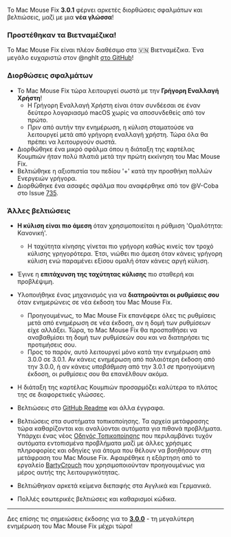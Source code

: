Το Mac Mouse Fix **3.0.1** φέρνει αρκετές διορθώσεις σφαλμάτων και βελτιώσεις, μαζί με μια **νέα γλώσσα**!

### Προστέθηκαν τα Βιετναμέζικα!

Το Mac Mouse Fix είναι πλέον διαθέσιμο στα 🇻🇳 Βιετναμέζικα. Ένα μεγάλο ευχαριστώ στον @nghlt [στο GitHub](https://GitHub.com/nghlt)!

### Διορθώσεις σφαλμάτων

- Το Mac Mouse Fix τώρα λειτουργεί σωστά με την **Γρήγορη Εναλλαγή Χρήστη**!
  - Η Γρήγορη Εναλλαγή Χρήστη είναι όταν συνδέεσαι σε έναν δεύτερο λογαριασμό macOS χωρίς να αποσυνδεθείς από τον πρώτο.
  - Πριν από αυτήν την ενημέρωση, η κύλιση σταματούσε να λειτουργεί μετά από γρήγορη εναλλαγή χρήστη. Τώρα όλα θα πρέπει να λειτουργούν σωστά.
- Διορθώθηκε ένα μικρό σφάλμα όπου η διάταξη της καρτέλας Κουμπιών ήταν πολύ πλατιά μετά την πρώτη εκκίνηση του Mac Mouse Fix.
- Βελτιώθηκε η αξιοπιστία του πεδίου '+' κατά την προσθήκη πολλών Ενεργειών γρήγορα.
- Διορθώθηκε ένα ασαφές σφάλμα που αναφέρθηκε από τον @V-Coba στο Issue [735](https://github.com/noah-nuebling/mac-mouse-fix/issues/735).

### Άλλες βελτιώσεις

- **Η κύλιση είναι πιο άμεση** όταν χρησιμοποιείται η ρύθμιση 'Ομαλότητα: Κανονική'.
  - Η ταχύτητα κίνησης γίνεται πιο γρήγορη καθώς κινείς τον τροχό κύλισης γρηγορότερα. Έτσι, νιώθει πιο άμεση όταν κάνεις γρήγορη κύλιση ενώ παραμένει εξίσου ομαλή όταν κάνεις αργή κύλιση.

- Έγινε η **επιτάχυνση της ταχύτητας κύλισης** πιο σταθερή και προβλέψιμη.
- Υλοποιήθηκε ένας μηχανισμός για να **διατηρούνται οι ρυθμίσεις σου** όταν ενημερώνεις σε νέα έκδοση του Mac Mouse Fix.
  - Προηγουμένως, το Mac Mouse Fix επανέφερε όλες τις ρυθμίσεις μετά από ενημέρωση σε νέα έκδοση, αν η δομή των ρυθμίσεων είχε αλλάξει. Τώρα, το Mac Mouse Fix θα προσπαθήσει να αναβαθμίσει τη δομή των ρυθμίσεών σου και να διατηρήσει τις προτιμήσεις σου.
  - Προς το παρόν, αυτό λειτουργεί μόνο κατά την ενημέρωση από 3.0.0 σε 3.0.1. Αν κάνεις ενημέρωση από παλαιότερη έκδοση από την 3.0.0, ή αν κάνεις _υποβάθμιση_ από την 3.0.1 _σε_ προηγούμενη έκδοση, οι ρυθμίσεις σου θα επανέλθουν ακόμα.
- Η διάταξη της καρτέλας Κουμπιών προσαρμόζει καλύτερα το πλάτος της σε διαφορετικές γλώσσες.
- Βελτιώσεις στο [GitHub Readme](https://github.com/noah-nuebling/mac-mouse-fix#background) και άλλα έγγραφα.
- Βελτιώσεις στα συστήματα τοπικοποίησης. Τα αρχεία μετάφρασης τώρα καθαρίζονται και αναλύονται αυτόματα για πιθανά προβλήματα. Υπάρχει ένας νέος [Οδηγός Τοπικοποίησης](https://github.com/noah-nuebling/mac-mouse-fix/discussions/731) που περιλαμβάνει τυχόν αυτόματα εντοπισμένα προβλήματα μαζί με άλλες χρήσιμες πληροφορίες και οδηγίες για άτομα που θέλουν να βοηθήσουν στη μετάφραση του Mac Mouse Fix. Αφαιρέθηκε η εξάρτηση από το εργαλείο [BartyCrouch](https://github.com/FlineDev/BartyCrouch) που χρησιμοποιούνταν προηγουμένως για μέρος αυτής της λειτουργικότητας.
- Βελτιώθηκαν αρκετά κείμενα διεπαφής στα Αγγλικά και Γερμανικά.
- Πολλές εσωτερικές βελτιώσεις και καθαρισμοί κώδικα.

---

Δες επίσης τις σημειώσεις έκδοσης για το [**3.0.0**](https://github.com/noah-nuebling/mac-mouse-fix/releases/tag/3.0.0) - τη μεγαλύτερη ενημέρωση του Mac Mouse Fix μέχρι τώρα!